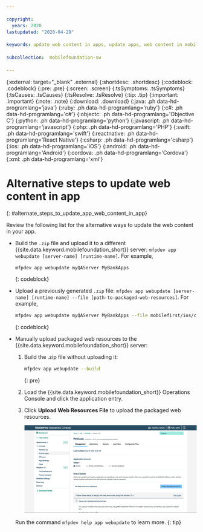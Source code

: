 ```yaml
---

copyright:
  years: 2020
lastupdated: "2020-04-29"

keywords: update web content in apps, update apps, web content in mobile app, mobile app development, upload web resources file, packaged web resources

subcollection:  mobilefoundation-sw

---
```


{:external: target="_blank" .external}
{:shortdesc: .shortdesc}
{:codeblock: .codeblock}
{:pre: .pre}
{:screen: .screen}
{:tsSymptoms: .tsSymptoms}
{:tsCauses: .tsCauses}
{:tsResolve: .tsResolve}
{:tip: .tip}
{:important: .important}
{:note: .note}
{:download: .download}
{:java: .ph data-hd-programlang='java'}
{:ruby: .ph data-hd-programlang='ruby'}
{:c#: .ph data-hd-programlang='c#'}
{:objectc: .ph data-hd-programlang='Objective C'}
{:python: .ph data-hd-programlang='python'}
{:javascript: .ph data-hd-programlang='javascript'}
{:php: .ph data-hd-programlang='PHP'}
{:swift: .ph data-hd-programlang='swift'}
{:reactnative: .ph data-hd-programlang='React Native'}
{:csharp: .ph data-hd-programlang='csharp'}
{:ios: .ph data-hd-programlang='iOS'}
{:android: .ph data-hd-programlang='Android'}
{:cordova: .ph data-hd-programlang='Cordova'}
{:xml: .ph data-hd-programlang='xml'}

# Alternative steps to update web content in app
{: #alternate_steps_to_update_app_web_content_in_app}

Review the following list for the alternative ways to update the web content in your app.

* Build the `.zip` file and upload it to a different {{site.data.keyword.mobilefoundation_short}} server:  `mfpdev app webupdate [server-name] [runtime-name]`. For example,

   ```bash
   mfpdev app webupdate myQAServer MyBankApps
   ```
   {: codeblock}

* Upload a previously generated `.zip` file: `mfpdev app webupdate [server-name] [runtime-name] --file [path-to-packaged-web-resources]`. For example,

   ```bash
   mfpdev app webupdate myQAServer MyBankApps --file mobilefirst/ios/com.mfp.myBankApp-1.0.1.zip
   ```
   {: codeblock}

* Manually upload packaged web resources to the {{site.data.keyword.mobilefoundation_short}} server:

   1. Build the .zip file without uploading it:

      ```bash
      mfpdev app webupdate --build
      ```
      {: pre}

   1. Load the {{site.data.keyword.mobilefoundation_short}} Operations Console and click the application entry.
   1. Click **Upload Web Resources File** to upload the packaged web resources.    
  
      ![Upload Direct Update .zip file from the console](images/upload-direct-update-package.png "Upload Direct Update .zip file from the console with the Upload Web Resources File button highlighted")

   Run the command `mfpdev help app webupdate` to learn more.
   {: tip}
